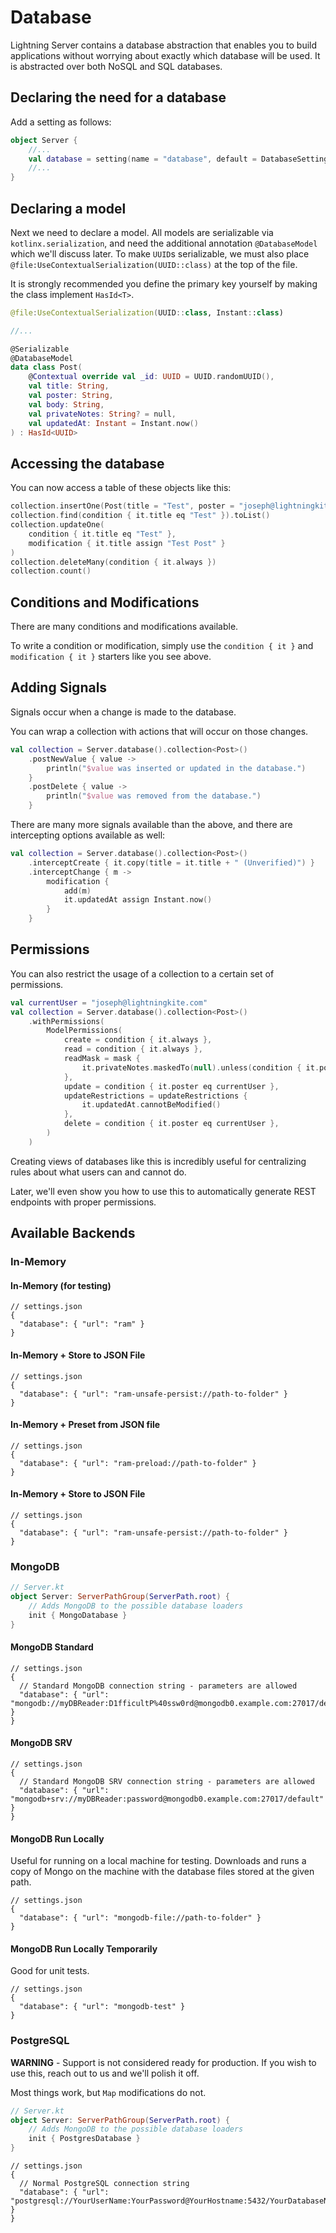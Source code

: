 # Database

Lightning Server contains a database abstraction that enables you to build applications without worrying about exactly which database will be used.  It is abstracted over both NoSQL and SQL databases.

## Declaring the need for a database

Add a setting as follows:

```kotlin
object Server {
    //...
    val database = setting(name = "database", default = DatabaseSettings())
    //...
}
```

## Declaring a model

Next we need to declare a model.  All models are serializable via `kotlinx.serialization`, and need the additional annotation `@DatabaseModel` which we'll discuss later.  To make `UUID`s serializable, we must also place `@file:UseContextualSerialization(UUID::class)` at the top of the file. 

It is strongly recommended you define the primary key yourself by making the class implement `HasId<T>`.

```kotlin
@file:UseContextualSerialization(UUID::class, Instant::class)

//...

@Serializable
@DatabaseModel
data class Post(
    @Contextual override val _id: UUID = UUID.randomUUID(),
    val title: String,
    val poster: String,
    val body: String,
    val privateNotes: String? = null,
    val updatedAt: Instant = Instant.now()
) : HasId<UUID>
```

## Accessing the database

You can now access a table of these objects like this:

```kotlin
collection.insertOne(Post(title = "Test", poster = "joseph@lightningkite.com", body = "Example"))
collection.find(condition { it.title eq "Test" }).toList()
collection.updateOne(
    condition { it.title eq "Test" },
    modification { it.title assign "Test Post" }
)
collection.deleteMany(condition { it.always })
collection.count()
```

## Conditions and Modifications

There are many conditions and modifications available.

To write a condition or modification, simply use  the `condition { it }` and `modification { it }` starters like you see above.


## Adding Signals

Signals occur when a change is made to the database.

You can wrap a collection with actions that will occur on those changes.

```kotlin
val collection = Server.database().collection<Post>()
    .postNewValue { value ->
        println("$value was inserted or updated in the database.")
    }
    .postDelete { value ->
        println("$value was removed from the database.")
    }
```

There are many more signals available than the above, and there are intercepting options available as well:

```kotlin
val collection = Server.database().collection<Post>()
    .interceptCreate { it.copy(title = it.title + " (Unverified)") }
    .interceptChange { m ->
        modification {
            add(m)
            it.updatedAt assign Instant.now()
        }
    }
```

## Permissions

You can also restrict the usage of a collection to a certain set of permissions.

```kotlin
val currentUser = "joseph@lightningkite.com"
val collection = Server.database().collection<Post>()
    .withPermissions(
        ModelPermissions(
            create = condition { it.always },
            read = condition { it.always },
            readMask = mask {
                it.privateNotes.maskedTo(null).unless(condition { it.poster eq currentUser })
            },
            update = condition { it.poster eq currentUser },
            updateRestrictions = updateRestrictions {
                it.updatedAt.cannotBeModified()
            },
            delete = condition { it.poster eq currentUser },
        )
    )
```

Creating views of databases like this is incredibly useful for centralizing rules about what users can and cannot do.

Later, we'll even show you how to use this to automatically generate REST endpoints with proper permissions.

## Available Backends

### In-Memory

#### In-Memory (for testing)

```json5
// settings.json
{
  "database": { "url": "ram" }
}
```

#### In-Memory + Store to JSON File

```json5
// settings.json
{
  "database": { "url": "ram-unsafe-persist://path-to-folder" }
}
```

#### In-Memory + Preset from JSON file

```json5
// settings.json
{
  "database": { "url": "ram-preload://path-to-folder" }
}
```

#### In-Memory + Store to JSON File

```json5
// settings.json
{
  "database": { "url": "ram-unsafe-persist://path-to-folder" }
}
```

### MongoDB

```kotlin
// Server.kt
object Server: ServerPathGroup(ServerPath.root) {
    // Adds MongoDB to the possible database loaders
    init { MongoDatabase }
}
```

#### MongoDB Standard

```json5
// settings.json
{
  // Standard MongoDB connection string - parameters are allowed
  "database": { "url": "mongodb://myDBReader:D1fficultP%40ssw0rd@mongodb0.example.com:27017/default" }
}
```

#### MongoDB SRV

```json5
// settings.json
{
  // Standard MongoDB SRV connection string - parameters are allowed
  "database": { "url": "mongodb+srv://myDBReader:password@mongodb0.example.com:27017/default" }
}
```

#### MongoDB Run Locally

Useful for running on a local machine for testing.  Downloads and runs a copy of Mongo on the machine with the database files stored at the given path.

```json5
// settings.json
{
  "database": { "url": "mongodb-file://path-to-folder" }
}
```

#### MongoDB Run Locally Temporarily

Good for unit tests.

```json5
// settings.json
{
  "database": { "url": "mongodb-test" }
}
```

### PostgreSQL

**WARNING** - Support is not considered ready for production.  If you wish to use this, reach out to us and we'll polish it off.

Most things work, but `Map` modifications do not.

```kotlin
// Server.kt
object Server: ServerPathGroup(ServerPath.root) {
    // Adds MongoDB to the possible database loaders
    init { PostgresDatabase }
}
```


```json5
// settings.json
{
  // Normal PostgreSQL connection string
  "database": { "url": "postgresql://YourUserName:YourPassword@YourHostname:5432/YourDatabaseName" }
}
```
